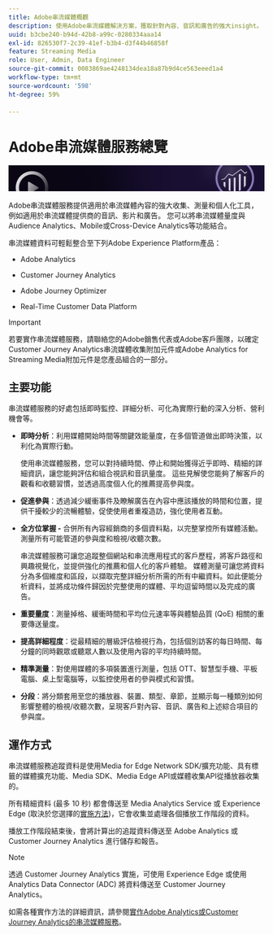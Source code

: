 ```yaml
---
title: Adobe串流媒體概觀
description: 使用Adobe串流媒體解決方案，獲取針對內容、音訊和廣告的強大insight。
uuid: b3cbe240-b94d-42b8-a99c-0280334aaa14
exl-id: 826530f7-2c39-41ef-b3b4-d3f44b46858f
feature: Streaming Media
role: User, Admin, Data Engineer
source-git-commit: 0083869ae4248134dea18a87b9d4ce563eeed1a4
workflow-type: tm+mt
source-wordcount: '598'
ht-degree: 59%

---
```


# Adobe串流媒體服務總覽

![橫幅](./assets/media_analytics_banner.png)

Adobe串流媒體服務提供適用於串流媒體內容的強大收集、測量和個人化工具，例如適用於串流媒體提供商的音訊、影片和廣告。 您可以將串流媒體量度與Audience Analytics、Mobile或Cross-Device Analytics等功能結合。

串流媒體資料可輕鬆整合至下列Adobe Experience Platform產品：

* Adobe Analytics

* Customer Journey Analytics

* Adobe Journey Optimizer

* Real-Time Customer Data Platform

>[!IMPORTANT]
>
>若要實作串流媒體服務，請聯絡您的Adobe銷售代表或Adobe客戶團隊，以確定Customer Journey Analytics串流媒體收集附加元件或Adobe Analytics for Streaming Media附加元件是您產品組合的一部分。

## 主要功能

串流媒體服務的好處包括即時監控、詳細分析、可化為實際行動的深入分析、營利機會等。

* **即時分析**：利用媒體開始時間等關鍵效能量度，在多個管道做出即時決策，以利化為實際行動。

  使用串流媒體服務，您可以對持續時間、停止和開始獲得近乎即時、精細的詳細資訊，讓您能夠評估和組合視訊和音訊量度。 這些見解使您能夠了解客戶的觀看和收聽習慣，並透過高度個人化的推薦提高參與度。

* **促進參與**：透過減少緩衝事件及瞭解廣告在內容中應該播放的時間和位置，提供干擾較少的流暢體驗，促使使用者重複造訪，強化使用者互動。

* **全方位掌握 -** 合併所有內容經銷商的多個資料點，以完整掌控所有媒體活動。測量所有可能管道的參與度和檢視/收聽次數。

  串流媒體服務可讓您追蹤整個網站和串流應用程式的客戶歷程，將客戶路徑和興趣視覺化，並提供強化的推薦和個人化的客戶體驗。  媒體測量可讓您將資料分為多個維度和區段，以擷取完整詳細分析所需的所有中繼資料。如此便能分析資料，並將成功條件歸因於完整使用的媒體、平均逗留時間以及完成的廣告。

* **重要量度**：測量掉格、緩衝時間和平均位元速率等與體驗品質 (QoE) 相關的重要傳送量度。

* **提高詳細程度**：從最精細的層級評估檢視行為，包括個別訪客的每日時間、每分鐘的同時觀眾或聽眾人數以及使用內容的平均持續時間。

* **精準測量**：對使用媒體的多項裝置進行測量，包括 OTT、智慧型手機、平板電腦、桌上型電腦等，以監控使用者的參與模式和習慣。

* **分段**：將分類套用至您的播放器、裝置、類型、章節，並顯示每一種類別如何影響整體的檢視/收聽次數，呈現客戶對內容、音訊、廣告和上述綜合項目的參與度。


## 運作方式

串流媒體服務追蹤資料是使用Media for Edge Network SDK/擴充功能、具有標籤的媒體擴充功能、Media SDK、Media Edge API或媒體收集API從播放器收集的。

所有精細資料 (最多 10 秒) 都會傳送至 Media Analytics Service 或 Experience Edge (取決於您選擇的[實施方法](/help/implementation/overview.md))，它會收集並處理各個播放工作階段的資料。

播放工作階段結束後，會將計算出的追蹤資料傳送至 Adobe Analytics 或 Customer Journey Analytics 進行儲存和報告。

>[!NOTE]
>
>透過 Customer Journey Analytics 實施，可使用 Experience Edge 或使用 Analytics Data Connector (ADC) 將資料傳送至 Customer Journey Analytics。


如需各種實作方法的詳細資訊，請參閱[實作Adobe Analytics或Customer Journey Analytics的串流媒體服務](/help/implementation/overview.md)。
